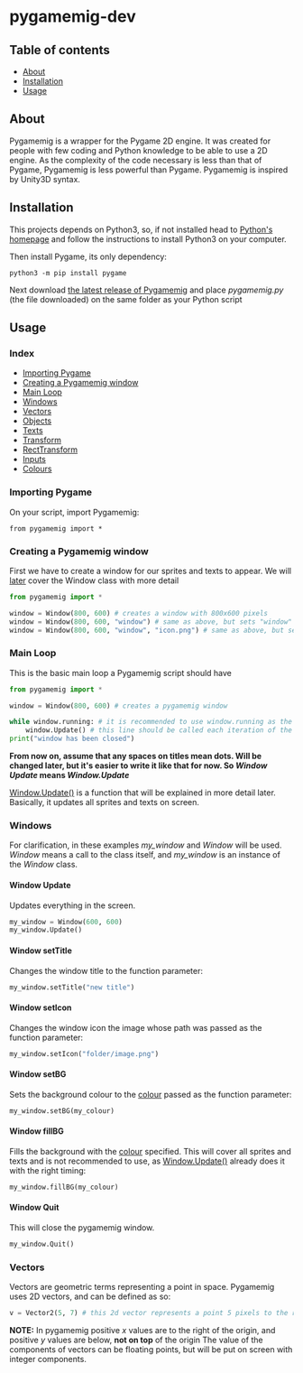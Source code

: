 # pygamemig-dev
## Table of contents
* [About](#about)
* [Installation](#installation)
* [Usage](#about)

## About
Pygamemig is a wrapper for the Pygame 2D engine. It was created for people with few coding and Python knowledge to be able to use a 2D engine. As the complexity of the code necessary is less than that of Pygame, Pygamemig is less powerful than Pygame. Pygamemig is inspired by Unity3D syntax.

## Installation
This projects depends on Python3, so, if not installed head to [Python's homepage](https://python.org) and follow the instructions to install Python3 on your computer.

Then install Pygame, its only dependency:

```python3 -m pip install pygame```

Next download [the latest release of Pygamemig](https://github.com/migouche/pygamemig-dev/releases/latest) and place *pygamemig.py* (the file downloaded) on the same folder as your Python script

## Usage
### Index
* [Importing Pygame](#importing-pygame)
* [Creating a Pygamemig window](#creating-a-pygamemig-window)
* [Main Loop](#main-loop)
* [Windows](#windows)
* [Vectors](#vectors)
* [Objects](#objects)
* [Texts](#texts)
* [Transform](#transform)
* [RectTransform](#recttransform)
* [Inputs](#inputs)
* [Colours](#colours)
### Importing Pygame
On your script, import Pygamemig:

```from pygamemig import *```

### Creating a Pygamemig window
First we have to create a window for our sprites and texts to appear. We will [later](#windows) cover the Window class with more detail
```python
from pygamemig import *

window = Window(800, 600) # creates a window with 800x600 pixels
window = Window(800, 600, "window") # same as above, but sets "window" to the window name
window = Window(800, 600, "window", "icon.png") # same as above, but sets "icon.png" to the window icon
```
### Main Loop
This is the basic main loop a Pygamemig script should have
```python
from pygamemig import *

window = Window(800, 600) # creates a pygamemig window

while window.running: # it is recommended to use window.running as the main loop condition
    window.Update() # this line should be called each iteration of the main loop
print("window has been closed")
```
**From now on, assume that any spaces on titles mean dots. Will be changed later, but it's easier to write it like that for now. So *Window Update* means *Window.Update***

[Window.Update()](#window-update) is a function that will be explained in more detail later. Basically, it updates all sprites and texts on screen.
### Windows
For clarification, in these examples *my_window* and *Window* will be used. *Window* means a call to the class itself, and *my_window* is an instance of the *Window* class.
#### Window Update
Updates everything in the screen.
```python
my_window = Window(600, 600)
my_window.Update()
```
#### Window setTitle
Changes the window title to the function parameter:

```python
my_window.setTitle("new title")
```

#### Window setIcon
Changes the window icon the image whose path was passed as the function parameter:

```python
my_window.setIcon("folder/image.png")
```

#### Window setBG
Sets the background colour to the [colour](#colours) passed as the function parameter:
```python
my_window.setBG(my_colour)
```

#### Window fillBG
Fills the background with the [colour](#colours) specified. This will cover all sprites and texts and is not recommended to use, as [Window.Update()](#window-update) already does it with the right timing:

```python
my_window.fillBG(my_colour)
```

#### Window Quit
This will close the pygamemig window.

```python
my_window.Quit()
```

### Vectors
Vectors are geometric terms representing a point in space. Pygamemig uses 2D vectors, and can be defined as so:

```python
v = Vector2(5, 7) # this 2d vector represents a point 5 pixels to the right and 7 pixels down from the origin
```

**NOTE:** In pygamemig positive *x* values are to the right of the origin, and positive *y* values are below, **not on top** of the origin
The value of the components of vectors can be floating points, but will be put on screen with integer components.
